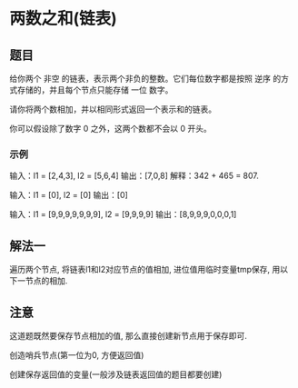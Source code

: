 
# 两数之和(链表)

## 题目

给你两个 非空 的链表，表示两个非负的整数。它们每位数字都是按照 逆序 的方式存储的，并且每个节点只能存储 一位 数字。

请你将两个数相加，并以相同形式返回一个表示和的链表。

你可以假设除了数字 0 之外，这两个数都不会以 0 开头。

### 示例

输入：l1 = [2,4,3], l2 = [5,6,4]
输出：[7,0,8]
解释：342 + 465 = 807.

输入：l1 = [0], l2 = [0]
输出：[0]

输入：l1 = [9,9,9,9,9,9,9], l2 = [9,9,9,9]
输出：[8,9,9,9,0,0,0,1]

## 解法一

遍历两个节点, 将链表l1和l2对应节点的值相加, 进位值用临时变量tmp保存, 用以下一节点的相加.

## 注意

这道题既然要保存节点相加的值, 那么直接创建新节点用于保存即可.

创造哨兵节点(第一位为0, 方便返回值)

创建保存返回值的变量(一般涉及链表返回值的题目都要创建)



